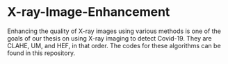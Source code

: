 # X-ray-Image-Enhancement
Enhancing the quality of X-ray images using various methods is one of the goals of our thesis on using X-ray imaging to detect Covid-19. They are CLAHE, UM, and HEF, in that order. The codes for these algorithms can be found in this repository.
